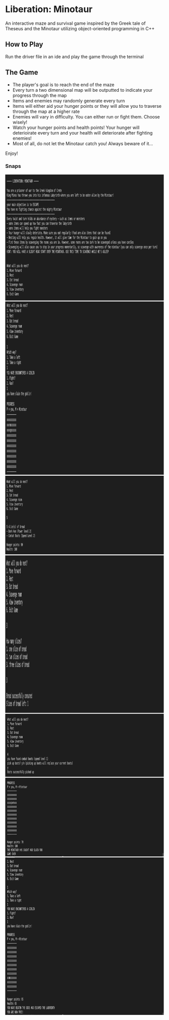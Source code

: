 # Liberation: Minotaur
An interactive maze and survival game inspired by the Greek tale of Theseus and the Minotaur utilizing object-oriented programming in C++

## How to Play
Run the driver file in an ide and play the game through the terminal

## The Game
- The player's goal is to reach the end of the maze
- Every turn a two dimensional map will be outputted to indicate your progress through the map
- Items and enemies may randomly generate every turn
- Items will either aid your hunger points or they will allow you to traverse through the map at a higher rate 
- Enemies will vary in difficulty. You can either run or fight them. Choose wisely!
- Watch your hunger points and health points! Your hunger will deterioirate every turn and your health will deteriorate after fighting enemies!
- Most of all, do not let the Minotaur catch you! Always beware of it...

Enjoy!

### Snaps

<img src="screenshots/Screen Shot 2021-11-18 at 1.44.29 PM.png" height="400px" width="1100px">
<img src="screenshots/Screen Shot 2021-11-18 at 1.49.56 PM.png" height="550px" width="1100px">
<img src="screenshots/Screen Shot 2021-11-18 at 1.49.07 PM.png" height="250px" width="1100px">
<img src="screenshots/Screen Shot 2021-11-18 at 2.08.21 PM.png" height="500px" width="1100px">
<img src="screenshots/Screen Shot 2021-11-18 at 1.47.11 PM.png" height="200px" width="1100px">
<img src="screenshots/Screen Shot 2021-11-18 at 1.47.49 PM.png" height="250px" width="1100px">
<img src="screenshots/Screen Shot 2021-11-18 at 1.53.19 PM.png" height="500px" width="1100px">
